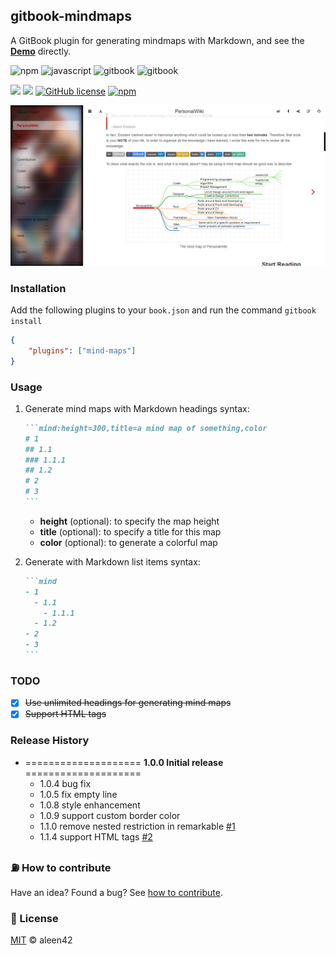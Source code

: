 ## gitbook-mindmaps

A GitBook plugin for generating mindmaps with Markdown, and see the [**Demo**](https://wiki.aleen42.com/#about) directly.

![npm](https://badges.aleen42.com/src/npm.svg) ![javascript](https://badges.aleen42.com/src/javascript.svg) ![gitbook](https://badges.aleen42.com/src/gitbook_1.svg) ![gitbook](https://badges.aleen42.com/src/gitbook_2.svg)

![](https://img.shields.io/badge/%20%20JavaScript-%20%20%20%2020,233L-f1e05a.svg) ![](https://img.shields.io/badge/%20%20CSS-%20%20%20%2029L-563d7c.svg) [![GitHub license](https://img.shields.io/badge/license-MIT-blue.svg)](https://raw.githubusercontent.com/aleen42/gitbook-mindmaps/master/LICENSE) [![npm](https://img.shields.io/npm/dt/gitbook-plugin-mind-maps.svg)](https://www.npmjs.com/package/gitbook-plugin-mind-maps)

![mind-maps](./preview.png)

### Installation

Add the following plugins to your `book.json` and run the command `gitbook install`

```json
{
	"plugins": ["mind-maps"]
}
```

### Usage

1. Generate mind maps with Markdown headings syntax:

    ````markdown
    ```mind:height=300,title=a mind map of something,color
    # 1
    ## 1.1
    ### 1.1.1
    ## 1.2
    # 2
    # 3
    ```
    ````

    - **height** (optional): to specify the map height
    - **title** (optional): to specify a title for this map
    - **color** (optional): to generate a colorful map

2. Generate with Markdown list items syntax:

    ````markdown
    ```mind
    - 1
      - 1.1
        - 1.1.1
      - 1.2
    - 2
    - 3
    ``` 
    ````

### TODO

- [x] ~~Use unlimited headings for generating mind maps~~
- [x] ~~Support HTML tags~~

### Release History

* ==================== **1.0.0 Initial release** ====================
 	* 1.0.4 bug fix
 	* 1.0.5 fix empty line
 	* 1.0.8 style enhancement
 	* 1.0.9 support custom border color
    * 1.1.0 remove nested restriction in remarkable [#1](https://github.com/aleen42/gitbook-mindmaps/issues/1)
    * 1.1.4 support HTML tags [#2](https://github.com/aleen42/gitbook-mindmaps/issues/2)

### :fuelpump: How to contribute

Have an idea? Found a bug? See [how to contribute](https://wiki.aleen42.com/contribution.html).

### :scroll: License

[MIT](https://wiki.aleen42.com/MIT.html) © aleen42

